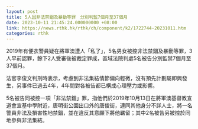 ```yaml
---
layout: post
title: 5人因非法禁錮及暴動等罪　分別判監7個月至37個月
date: 2023-10-11 21:45:24.000000000 +08:00
link: https://news.rthk.hk/rthk/ch/component/k2/1722744-20231011.htm
categories: rthk
---
```


2019年有便衣警員疑在將軍澳遭人「私了」，5名男女被控非法禁錮及暴動等罪，3人早前認罪，餘下2人受審後被裁定罪成，區域法院判處5名被告分別監禁7個月至37個月。

法官李俊文判刑時表示，考慮到非法集結情節偏向輕微，沒有預先計劃屬即興發生，另事件已過去4年，4年間對各被告都已構成心理壓力或影響。

5名被告同被控一項「非法禁錮」罪，指他們於2019年10月13日在將軍澳基督教宣道會宣基中學附近，唐明街公園出口外的唐俊街，連同其他身分不詳人士，將一名警員非法及損害性地禁錮，並在違反其意願下將他羈留；其中2名被告另被控於同地參與非法集結。
